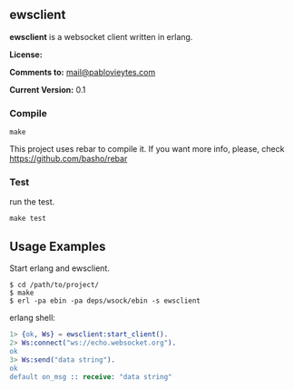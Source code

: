 ## ewsclient 
**ewsclient** is a websocket client written in erlang.

**License:** 

**Comments to:** mail@pablovieytes.com

**Current Version:** 0.1

### Compile

```shell
make
```
This project uses rebar to compile it. If you want more info, please, check https://github.com/basho/rebar


### Test 
run the test.
```shell
make test
```


## Usage Examples

Start erlang and ewsclient.
```shell
$ cd /path/to/project/
$ make
$ erl -pa ebin -pa deps/wsock/ebin -s ewsclient
```
erlang shell:

```erlang
1> {ok, Ws} = ewsclient:start_client().
2> Ws:connect("ws://echo.websocket.org").
ok
3> Ws:send("data string").
ok
default on_msg :: receive: "data string"
```
